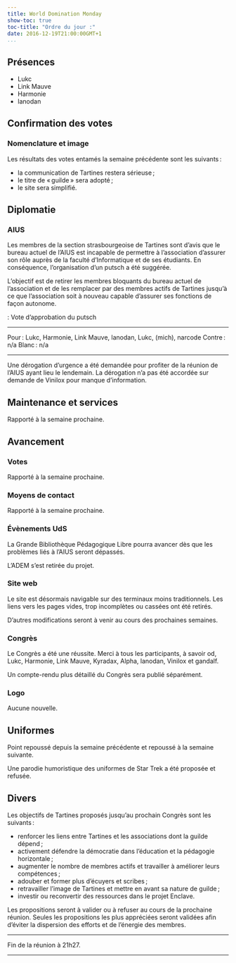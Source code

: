```yaml
---
title: World Domination Monday
show-toc: true
toc-title: "Ordre du jour :"
date: 2016-12-19T21:00:00GMT+1
...
```


## Présences

  - Lukc
  - Link Mauve
  - Harmonie
  - lanodan

## Confirmation des votes

### Nomenclature et image

Les résultats des votes entamés la semaine précédente sont les suivants :

  - la communication de Tartines restera sérieuse ;
  - le titre de « guilde » sera adopté ;
  - le site sera simplifié.

## Diplomatie

### AIUS

Les membres de la section strasbourgeoise de Tartines sont d’avis que le bureau actuel de l’AIUS est incapable de permettre à l’association d’assurer son rôle auprès de la faculté d’Informatique et de ses étudiants.
En conséquence, l’organisation d’un putsch a été suggérée.

L’objectif est de retirer les membres bloquants du bureau actuel de l’association et de les remplacer par des membres actifs de Tartines jusqu’à ce que l’association soit à nouveau capable d’assurer ses fonctions de façon autonome.

: Vote d’approbation du putsch

--------   -----------------------------------------------------------
Pour :     Lukc, Harmonie, Link Mauve, lanodan, Lukc, (mich), narcode
Contre :   n/a
Blanc :    n/a
--------   -----------------------------------------------------------

Une dérogation d’urgence a été demandée pour profiter de la réunion de l’AIUS ayant lieu le lendemain.
La dérogation n’a pas été accordée sur demande de Vinilox pour manque d’information.

## Maintenance et services

Rapporté à la semaine prochaine.

## Avancement

### Votes

Rapporté à la semaine prochaine.

### Moyens de contact

Rapporté à la semaine prochaine.

### Évènements UdS

La Grande Bibliothèque Pédagogique Libre pourra avancer dès que les problèmes liés à l’AIUS seront dépassés.

L’ADEM s’est retirée du projet.

### Site web

Le site est désormais navigable sur des terminaux moins traditionnels.
Les liens vers les pages vides, trop incomplètes ou cassées ont été retirés.

D’autres modifications seront à venir au cours des prochaines semaines.

### Congrès

Le Congrès a été une réussite.
Merci à tous les participants, à savoir od, Lukc, Harmonie, Link Mauve, Kyradax, Alpha, lanodan, Vinilox et gandalf.

Un compte-rendu plus détaillé du Congrès sera publié séparément.

### Logo

Aucune nouvelle.

## Uniformes

Point repoussé depuis la semaine précédente et repoussé à la semaine suivante.

Une parodie humoristique des uniformes de Star Trek a été proposée et refusée.

## Divers

Les objectifs de Tartines proposés jusqu’au prochain Congrès sont les suivants :

  - renforcer les liens entre Tartines et les associations dont la guilde dépend ;
  - activement défendre la démocratie dans l’éducation et la pédagogie horizontale ;
  - augmenter le nombre de membres actifs et travailler à améliorer leurs compétences ;
  - adouber et former plus d’écuyers et scribes ;
  - retravailler l’image de Tartines et mettre en avant sa nature de guilde ;
  - investir ou reconvertir des ressources dans le projet Enclave.

Les propositions seront à valider ou à refuser au cours de la prochaine réunion.
Seules les propositions les plus appréciées seront validées afin d’éviter la dispersion des efforts et de l’énergie des membres.

---

Fin de la réunion à 21h27.

---

